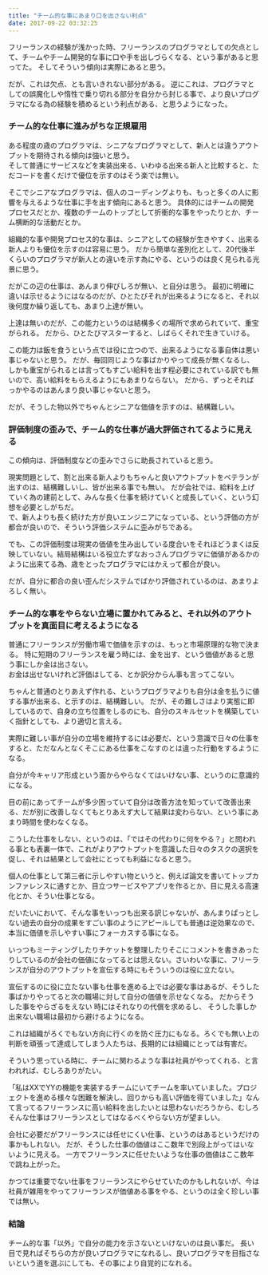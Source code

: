```yaml
---
title: "チーム的な事にあまり口を出さない利点"
date: 2017-09-22 03:32:25
---
```


フリーランスの経験が浅かった時、フリーランスのプログラマとしての欠点として、チームやチーム開発的な事に口や手を出しづらくなる、という事があると思ってた。
そしてそういう傾向は実際にあると思う。

だが、これは欠点、とも言いきれない部分がある。
逆にこれは、プログラマとしての誤魔化しや惰性で乗り切れる部分を自分から封じる事で、より良いプログラマになる為の経験を積めるという利点がある、と思うようになった。

### チーム的な仕事に進みがちな正規雇用

ある程度の歳のプログラマは、シニアなプログラマとして、新人とは違うアウトプットを期待される傾向は強いと思う。  
そして普通にサービスなどを実装出来る、いわゆる出来る新人と比較すると、ただコードを書くだけで優位を示すのはそう楽では無い。

そこでシニアなプログラマは、個人のコーディングよりも、もっと多くの人に影響を与えるような仕事に手を出す傾向にあると思う。
具体的にはチームの開発プロセスだとか、複数のチームのトップとして折衝的な事をやったりとか、チーム横断的な活動だとか。

組織的な事や開発プロセス的な事は、シニアとしての経験が生きやすく、出来る新人よりも優位を示すのは容易に思う。
だから簡単な差別化として、20代後半くらいのプログラマが新人との違いを示す為にやる、というのは良く見られる光景に思う。

だがこの辺の仕事は、あんまり伸びしろが無い、と自分は思う。
最初に明確に違いは示せるようにはなるのだが、ひとたびそれが出来るようになると、それ以後何度か繰り返しても、あまり上達が無い。  

上達は無いのだが、この能力というのは結構多くの場所で求められていて、重宝がられる。
だから、ひとたびマスターすると、しばらくそれで生きていける。

この能力は飯を食うという点では役に立つので、出来るようになる事自体は悪い事じゃないと思う。
だが、毎回同じような事ばかりやって成長が無くなるし、しかも重宝がられるとは言ってもすごい給料を出す程必要にされている訳でも無いので、高い給料をもらえるようにもあまりならない。
だから、ずっとそればっかやるのはあんまり良い事じゃないと思う。

だが、そうした物以外でちゃんとシニアな価値を示すのは、結構難しい。

### 評価制度の歪みで、チーム的な仕事が過大評価されてるように見える

この傾向は、評価制度などの歪みでさらに助長されていると思う。

現実問題として、割と出来る新人よりもちゃんと良いアウトプットをベテランが出すのは、結構難しいし、皆が出来る事でも無い。
だが会社では、給料を上げていく為の建前として、みんな長く仕事を続けていくと成長していく、という幻想を必要としがちだ。  
で、新人よりも長く続けた方が良いエンジニアになっている、という評価の方が都合が良いので、そういう評価システムに歪みがちである。


でも、この評価制度は現実の価値を生み出している度合いをそれほどうまくは反映していない。結局結構はいる役立たずなおっさんプログラマに価値があるかのように出来てる為、歳をとったプログラマにはかえって都合が良い。

だが、自分に都合の良い歪んだシステムでばかり評価されているのは、あまりよろしく無い。


### チーム的な事をやらない立場に置かれてみると、それ以外のアウトプットを真面目に考えるようになる

普通にフリーランスが労働市場で価値を示すのは、もっと市場原理的な物で決まる。
特に短期のフリーランスを雇う時には、金を出す、という価値があると思う事にしか金は出さない。  
お金は出せないけれど評価はしてる、とか訳分からん事も言ってこない。

ちゃんと普通のとりあえず作れる、というプログラマよりも自分は金を払うに値する事が出来る、と示すのは、結構難しい。
だが、その難しさはより実態に即しているので、自身の立ち位置をしるのにも、自分のスキルセットを構築していく指針としても、より適切と言える。

実際に難しい事が自分の立場を維持するには必要だ、という意識で日々の仕事をすると、ただなんとなくそこにある仕事をこなすのとは違った行動をするようになる。

自分が今キャリア形成という面からやらなくてはいけない事、というのに意識的になる。

目の前にあってチームが多少困っていて自分は改善方法を知っていて改善出来る、だが別に改善しなくてもとりあえず大して結果は変わらない、という事にあまり時間を使わなくなる。

こうした仕事をしない、というのは、「ではその代わりに何をやる？」と問われる事とも表裏一体で、これがよりアウトプットを意識した日々のタスクの選択を促し、それは結果として会社にとっても利益になると思う。

個人の仕事として第三者に示しやすい物というと、例えば論文を書いてトップカンファレンスに通すとか、目立つサービスやアプリを作るとか、目に見える高速化とか、そうい仕事となる。

だいたいにおいて、そんな事をいっつも出来る訳じゃないが、あんまりぱっとしない過去の自分の成果をすごい事のようにアピールしても普通は逆効果なので、本当に価値を示しやすい事にフォーカスする事になる。

いっつもミーティングしたりチケットを整理したりそこにコメントを書きあったりしているのが会社の価値になってるとは思えない。さいわいな事に、フリーランスが自分のアウトプットを宣伝する時にもそういうのは役に立たない。

宣伝するのに役に立たない事も仕事を進める上では必要な事はあるが、そうした事ばかりやってると次の職場に対して自分の価値を示せなくなる。
だからそうした事をやらざるをえない 時にはそれなりの代償を求めるし、
そうした事しか出来ない職場は最初から避けるようになる。

これは組織がろくでもない方向に行くのを防ぐ圧力にもなる。ろくでも無い上の判断を頑張って達成してしまう人たちは、長期的には組織にとっては有害だ。

そういう思っている時に、チームに関わるような事は社員がやってくれる、と言われれば、むしろありがたい。

「私はXXでYYの機能を実装するチームにいてチームを率いていました。プロジェクトを進める様々な困難を解決し、回りからも高い評価を得ていました」なんて言ってるフリーランスに高い給料を出したいとは思わないだろうから、むしろそんな仕事はフリーランスとしてはなるべくやらない方が望ましい。

会社に必要だがフリーランスには任せにくい仕事、というのはあるというだけの事かもしれない。
だが、そうした仕事の価値はここ数年で別段上がってはいないように見える。
一方でフリーランスに任せたいような仕事の価値はここ数年で跳ね上がった。

かつては重要でない仕事をフリーランスにやらせていたのかもしれないが、今は社員が雑用をやってフリーランスが価値ある事をやる、というのは全く珍しい事では無い。

### 結論

チーム的な事「以外」で自分の能力を示さないといけないのは良い事だ。
長い目で見ればそちらの方が良いプログラマになれるし、良いプログラマを目指さないという道を選ぶにしても、その事により自覚的になれる。


